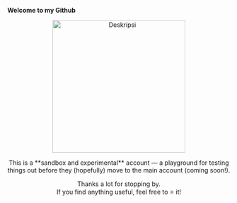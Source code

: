 **Welcome to my Github**
<div align="center">
  <img src="https://i.pinimg.com/originals/dc/3e/cd/dc3ecdab0fa15f3bd29d1e20718648e6.gif" alt="Deskripsi" width="300"/>
  <p>This is a **sandbox and experimental** account — a playground for testing things out before they (hopefully) move to the main account (coming soon!).

Thanks a lot for stopping by.  
If you find anything useful, feel free to ⭐️ it!
</p>
</div>
<!--
**zyne-24/zyne-24** is a ✨ _special_ ✨ repository because its `README.md` (this file) appears on your GitHub profile.

Here are some ideas to get you started:

- 🔭 I’m currently working on ...
- 🌱 I’m currently learning ...
- 👯 I’m looking to collaborate on ...
- 🤔 I’m looking for help with ...
- 💬 Ask me about ...
- 📫 How to reach me: ...
- 😄 Pronouns: ...
- ⚡ Fun fact: ...
-->
